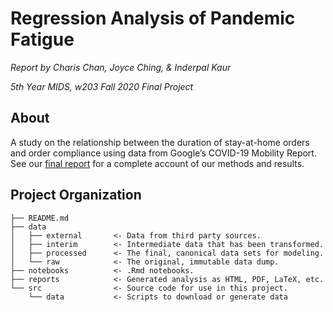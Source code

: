 # Regression Analysis of Pandemic Fatigue

*Report by Charis Chan, Joyce Ching, & Inderpal Kaur*

*5th Year MIDS, w203 Fall 2020 Final Project*

## About

A study on the relationship between the duration of stay-at-home orders and order compliance using data from Google’s COVID-19 Mobility Report. See our [final report](./reports/final_report.pdf) for a complete account of our methods and results.

Project Organization
------------

    ├── README.md
    ├── data
    │   ├── external       <- Data from third party sources.
    │   ├── interim        <- Intermediate data that has been transformed.
    │   ├── processed      <- The final, canonical data sets for modeling.
    │   └── raw            <- The original, immutable data dump.
    ├── notebooks          <- .Rmd notebooks. 
    ├── reports            <- Generated analysis as HTML, PDF, LaTeX, etc.
    └── src                <- Source code for use in this project.
        └── data           <- Scripts to download or generate data
